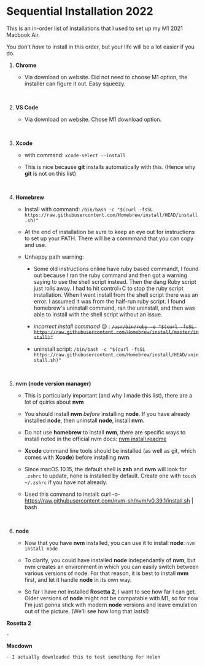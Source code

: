 # Sequential Installation 2022

This is an in-order list of installations that I used to set up my M1 2021 Macbook Air.

You don't *have* to install in this order, but your life will be a lot easier if you do.

1. **Chrome**

    - Via download on website.  Did not need to choose M1 option, the installer can figure it out. Easy squeezy.

<br/>

2. **VS Code**

    - Via download on website.  Chose M1 download option.

<br/>

3. **Xcode**

    - with command: `xcode-select --install`
    
    - This is nice because **git** installs automatically with this.  (Hence why **git** is not on this list)

<br/>

4. **Homebrew**

    - Install with command: ```/bin/bash -c "$(curl -fsSL https://raw.githubusercontent.com/Homebrew/install/HEAD/install.sh)"```
    - At the end of installation be sure to keep an eye out for instructions to set up your PATH.  There will be a commmand that you can copy and use.
    - Unhappy path warning:

        - Some old instructions online have ruby based commandt, I found out because I ran the ruby command and then got a warning saying to use the shell script instead.  Then the dang Ruby script just rolls away.  I had to hit control+C to stop the ruby script installation.  When I went install from the shell script there was an error.  I assumed it was from the half-run ruby script.  I found homebrew's uninstall command, ran the uninstall, and then was able to install with the shell script without an issue.

        - *incorrect install command* 😢 : ~~``/usr/bin/ruby -e "$(curl -fsSL https://raw.githubusercontent.com/Homebrew/install/master/install)"``~~
        - uninstall script: ```/bin/bash -c "$(curl -fsSL https://raw.githubusercontent.com/Homebrew/install/HEAD/uninstall.sh)"```

<br/>

5. **nvm (node version manager)**

    - This is particularly important (and why I made this list), there are a lot of quirks about **nvm**

    - You should install **nvm** *before* installing **node**.  If you have already installed **node**, then uninstall **node**, install **nvm**.
    - Do not use **homebrew** to install **nvm**, there are specific ways to install noted in the official nvm docs: [nvm install readme](https://github.com/nvm-sh/nvm/blob/master/README.md#install--update-script)
    - **Xcode** command line tools should be installed (as well as git, which comes with **Xcode**) before installing **nvm**.
    - Since macOS 10.15, the default shell is **zsh** and **nvm** will look for `.zshrc` to update, none is installed by default. Create one with `touch ~/.zshrc` if you have not already.
    - Used this command to install: curl -o- https://raw.githubusercontent.com/nvm-sh/nvm/v0.39.1/install.sh | bash

<br/>

6. **node**

    - Now that you have **nvm** installed, you can use it to install **node**: ``nvm install node``

    - To clarify, you could have installed **node** independantly of **nvm**, but nvm creates an environment in which you can easily switch between various versions of node.  For that reason, it is best to install **nvm** first, and let it handle **node** in its own way.

    - So far I have not installed **Rosetta 2**, I want to see how far I can get.  Older versions of **node** might not be compatable with M1, so for now I'm just gonna stick with modern **node** versions and leave emulation out of the picture.  (We'll see how long that lasts!)



**Rosetta 2**

    -

**Macdown**

    - I actually downloaded this to test something for Helen
    